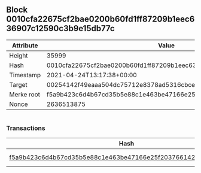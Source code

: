 ## Block 0010cfa22675cf2bae0200b60fd1ff87209b1eec636907c12590c3b9e15db77c

Attribute | Value
--- | ---
Height | 35999
Hash | 0010cfa22675cf2bae0200b60fd1ff87209b1eec636907c12590c3b9e15db77c
Timestamp | 2021-04-24T13:17:38+00:00
Target | 00254142f49eaaa504dc75712e8378ad5316cbcead634704b3734b6271167cc4
Merke root | f5a9b423c6d4b67cd35b5e88c1e463be47166e25f203766142d08d0dbedffc60
Nonce | 2636513875

```

```

### Transactions

Hash | Amount
--- | ---
[f5a9b423c6d4b67cd35b5e88c1e463be47166e25f203766142d08d0dbedffc60](f5a9b423c6d4b67cd35b5e88c1e463be47166e25f203766142d08d0dbedffc60.md) | 10.00000000 SKEPTI 
